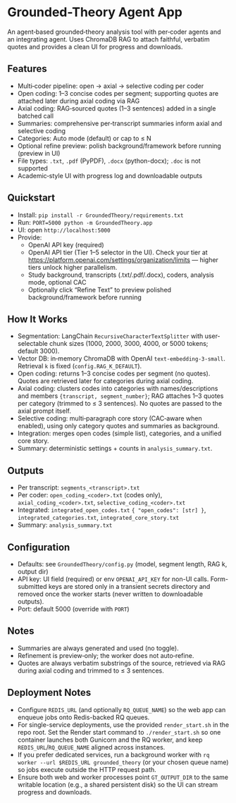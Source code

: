 # Grounded-Theory Agent App

An agent‑based grounded‑theory analysis tool with per‑coder agents and an integrating agent. Uses ChromaDB RAG to attach faithful, verbatim quotes and provides a clean UI for progress and downloads.

## Features
- Multi‑coder pipeline: open → axial → selective coding per coder
- Open coding: 1–3 concise codes per segment; supporting quotes are attached later during axial coding via RAG
- Axial coding: RAG‑sourced quotes (1–3 sentences) added in a single batched call
- Summaries: comprehensive per‑transcript summaries inform axial and selective coding
- Categories: Auto mode (default) or cap to ≤ N
- Optional refine preview: polish background/framework before running (preview in UI)
- File types: `.txt`, `.pdf` (PyPDF), `.docx` (python-docx); `.doc` is not supported
- Academic‑style UI with progress log and downloadable outputs

## Quickstart
- Install: `pip install -r GroundedTheory/requirements.txt`
- Run: `PORT=5000 python -m GroundedTheory.app`
- UI: open `http://localhost:5000`
- Provide:
  - OpenAI API key (required)
  - OpenAI API tier (Tier 1–5 selector in the UI). Check your tier at https://platform.openai.com/settings/organization/limits — higher tiers unlock higher parallelism.
  - Study background, transcripts (.txt/.pdf/.docx), coders, analysis mode, optional CAC
  - Optionally click “Refine Text” to preview polished background/framework before running

## How It Works
- Segmentation: LangChain `RecursiveCharacterTextSplitter` with user-selectable chunk sizes (1000, 2000, 3000, 4000, or 5000 tokens; default 3000).
- Vector DB: in‑memory ChromaDB with OpenAI `text-embedding-3-small`. Retrieval `k` is fixed (`config.RAG_K_DEFAULT`).
- Open coding: returns 1–3 concise codes per segment (no quotes). Quotes are retrieved later for categories during axial coding.
- Axial coding: clusters codes into categories with names/descriptions and members `{transcript, segment_number}`; RAG attaches 1–3 quotes per category (trimmed to ≤ 3 sentences). No quotes are passed to the axial prompt itself.
- Selective coding: multi‑paragraph core story (CAC‑aware when enabled), using only category quotes and summaries as background.
- Integration: merges open codes (simple list), categories, and a unified core story.
- Summary: deterministic settings + counts in `analysis_summary.txt`.

## Outputs
- Per transcript: `segments_<transcript>.txt`
- Per coder: `open_coding_<coder>.txt` (codes only), `axial_coding_<coder>.txt`, `selective_coding_<coder>.txt`
- Integrated: `integrated_open_codes.txt` `{ "open_codes": [str] }`, `integrated_categories.txt`, `integrated_core_story.txt`
- Summary: `analysis_summary.txt`

## Configuration
- Defaults: see `GroundedTheory/config.py` (model, segment length, RAG k, output dir)
- API key: UI field (required) or env `OPENAI_API_KEY` for non-UI calls. Form-submitted keys are stored only in a transient secrets directory and removed once the worker starts (never written to downloadable outputs).
- Port: default 5000 (override with `PORT`)

## Notes
- Summaries are always generated and used (no toggle).
- Refinement is preview‑only; the worker does not auto‑refine.
- Quotes are always verbatim substrings of the source, retrieved via RAG during axial coding and trimmed to ≤ 3 sentences.

## Deployment Notes
- Configure `REDIS_URL` (and optionally `RQ_QUEUE_NAME`) so the web app can enqueue jobs onto Redis-backed RQ queues.
- For single-service deployments, use the provided `render_start.sh` in the repo root. Set the Render start command to `./render_start.sh` so one container launches both Gunicorn and the RQ worker, and keep `REDIS_URL`/`RQ_QUEUE_NAME` aligned across instances.
- If you prefer dedicated services, run a background worker with `rq worker --url $REDIS_URL grounded_theory` (or your chosen queue name) so jobs execute outside the HTTP request path.
- Ensure both web and worker processes point `GT_OUTPUT_DIR` to the same writable location (e.g., a shared persistent disk) so the UI can stream progress and downloads.
